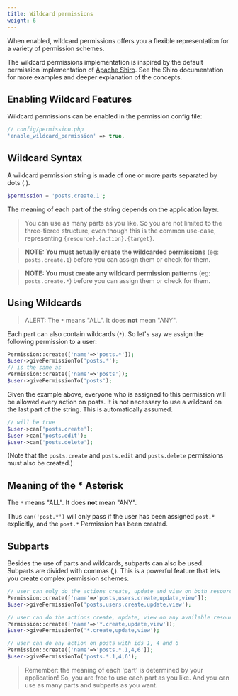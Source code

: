 ```yaml
---
title: Wildcard permissions
weight: 6
---
```


When enabled, wildcard permissions offers you a flexible representation for a variety of permission schemes. 

The wildcard permissions implementation is inspired by the default permission implementation of 
 [Apache Shiro](https://shiro.apache.org/permissions.html). See the Shiro documentation for more examples and deeper explanation of the concepts.

## Enabling Wildcard Features

Wildcard permissions can be enabled in the permission config file:

```php
// config/permission.php
'enable_wildcard_permission' => true,
```

## Wildcard Syntax

A wildcard permission string is made of one or more parts separated by dots (.).

```php
$permission = 'posts.create.1';
```

The meaning of each part of the string depends on the application layer. 

> You can use as many parts as you like. So you are not limited to the three-tiered structure, even though 
this is the common use-case, representing `{resource}.{action}.{target}`.

> **NOTE: You must actually create the wildcarded permissions** (eg: `posts.create.1`) before you can assign them or check for them.

> **NOTE: You must create any wildcard permission patterns** (eg: `posts.create.*`) before you can assign them or check for them.

## Using Wildcards

> ALERT: The `*` means "ALL". It does **not** mean "ANY".

Each part can also contain wildcards (`*`). So let's say we assign the following permission to a user:

```php
Permission::create(['name'=>'posts.*']);
$user->givePermissionTo('posts.*');
// is the same as
Permission::create(['name'=>'posts']);
$user->givePermissionTo('posts');
```

Given the example above, everyone who is assigned to this permission will be allowed every action on posts. It is not necessary to use a 
wildcard on the last part of the string. This is automatically assumed.

```php
// will be true
$user->can('posts.create');
$user->can('posts.edit');
$user->can('posts.delete');
```
(Note that the `posts.create` and `posts.edit` and `posts.delete` permissions must also be created.)

## Meaning of the * Asterisk

The `*` means "ALL". It does **not** mean "ANY".

Thus `can('post.*')` will only pass if the user has been assigned `post.*` explicitly, and the `post.*` Permission has been created.


## Subparts

Besides the use of parts and wildcards, subparts can also be used. Subparts are divided with commas (,). This is a 
powerful feature that lets you create complex permission schemes.

```php
// user can only do the actions create, update and view on both resources posts and users
Permission::create(['name'=>'posts,users.create,update,view']);
$user->givePermissionTo('posts,users.create,update,view');

// user can do the actions create, update, view on any available resource
Permission::create(['name'=>'*.create,update,view']);
$user->givePermissionTo('*.create,update,view');

// user can do any action on posts with ids 1, 4 and 6 
Permission::create(['name'=>'posts.*.1,4,6']);
$user->givePermissionTo('posts.*.1,4,6');
```

> Remember: the meaning of each 'part' is determined by your application! So, you are free to use each part as you like. And you can use as many parts and subparts as you want.
